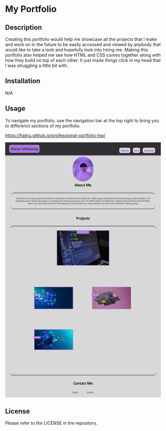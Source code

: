 # My Portfolio

## Description

Creating this portfolio would help me showcase all the projects that I make and work on in the future to be easily accessed and viewed by 
anybody that would like to take a look and hopefully look into hiring me.
Making this portfolio also helped me see how HTML and CSS comes together along with how they build on top of each other. It just made things 
click in my head that I was struggling a little bit with.

## Installation

N/A

## Usage

To navigate my portfolio, use the navigation bar at the top right to bring you to differenct sections of my portfolio.

https://hajiru.github.io/professional-portfolio-hw/

![My portfolio](assets/images/deployed-page.png)

## License

Please refer to the LICENSE in the repository.